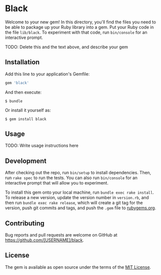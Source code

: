 # Black

Welcome to your new gem! In this directory, you'll find the files you need to be able to package up your Ruby library into a gem. Put your Ruby code in the file `lib/black`. To experiment with that code, run `bin/console` for an interactive prompt.

TODO: Delete this and the text above, and describe your gem

## Installation

Add this line to your application's Gemfile:

```ruby
gem 'black'
```

And then execute:

    $ bundle

Or install it yourself as:

    $ gem install black

## Usage

TODO: Write usage instructions here

## Development

After checking out the repo, run `bin/setup` to install dependencies. Then, run `rake spec` to run the tests. You can also run `bin/console` for an interactive prompt that will allow you to experiment.

To install this gem onto your local machine, run `bundle exec rake install`. To release a new version, update the version number in `version.rb`, and then run `bundle exec rake release`, which will create a git tag for the version, push git commits and tags, and push the `.gem` file to [rubygems.org](https://rubygems.org).

## Contributing

Bug reports and pull requests are welcome on GitHub at https://github.com/[USERNAME]/black.

## License

The gem is available as open source under the terms of the [MIT License](https://opensource.org/licenses/MIT).
